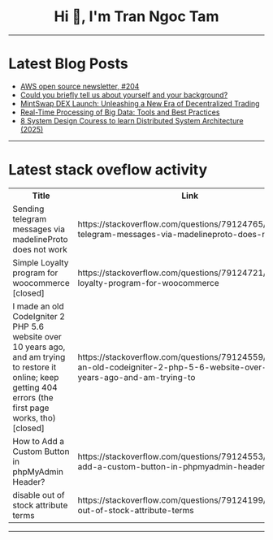 <h1 align="center">Hi 👋, I'm Tran Ngoc Tam</h1>

---

# Latest Blog Posts 
<!-- BLOG-POST-LIST:START -->
- [AWS open source newsletter, #204](https://dev.to/aws/aws-open-source-newsletter-204-4pgg)
- [Could you briefly tell us about yourself and your background?](https://dev.to/abdibrokhim/could-you-briefly-tell-us-about-yourself-and-your-background-16ko)
- [MintSwap DEX Launch: Unleashing a New Era of Decentralized Trading](https://dev.to/mint_/mintswap-dex-launch-unleashing-a-new-era-of-decentralized-trading-4b63)
- [Real-Time Processing of Big Data: Tools and Best Practices](https://dev.to/hana_sato/real-time-processing-of-big-data-tools-and-best-practices-2mho)
- [8 System Design Couress to learn Distributed System Architecture &lpar;2025&rpar;](https://dev.to/somadevtoo/8-system-design-couress-to-learn-distributed-system-architecture-2025-4j81)
<!-- BLOG-POST-LIST:END -->

---

# Latest stack oveflow activity
<table>
  <tr><th>Title</th><th>Link</th></tr>
  <!-- STACKOVERFLOW:START --><tr><td>Sending telegram messages via madelineProto does not work</td><td>https://stackoverflow.com/questions/79124765/sending-telegram-messages-via-madelineproto-does-not-work</td></tr><tr><td>Simple Loyalty program for woocommerce [closed]</td><td>https://stackoverflow.com/questions/79124721/simple-loyalty-program-for-woocommerce</td></tr><tr><td>I made an old CodeIgniter 2 PHP 5.6 website over 10 years ago, and am trying to restore it online; keep getting 404 errors &lpar;the first page works, tho&rpar; [closed]</td><td>https://stackoverflow.com/questions/79124559/i-made-an-old-codeigniter-2-php-5-6-website-over-10-years-ago-and-am-trying-to</td></tr><tr><td>How to Add a Custom Button in phpMyAdmin Header?</td><td>https://stackoverflow.com/questions/79124553/how-to-add-a-custom-button-in-phpmyadmin-header</td></tr><tr><td>disable out of stock attribute terms</td><td>https://stackoverflow.com/questions/79124199/disable-out-of-stock-attribute-terms</td></tr><!-- STACKOVERFLOW:END -->
</table>

---


